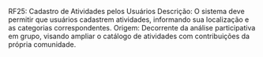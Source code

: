 RF25: Cadastro de Atividades pelos Usuários
 Descrição: O sistema deve permitir que usuários cadastrem atividades, informando sua localização e as categorias correspondentes.
 Origem: Decorrente da análise participativa em grupo, visando ampliar o catálogo de atividades com contribuições da própria comunidade.
